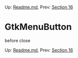 Up: [Readme.md](Readme.md),  Prev: [Section 16](sec16.md)
# GtkMenuButton

before close

Up: [Readme.md](Readme.md),  Prev: [Section 16](sec16.md)
